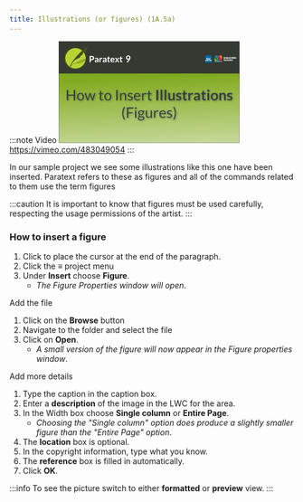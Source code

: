 ```yaml
---
title: Illustrations (or figures) (1A.5a)
---
```


:::note Video
[![ ](../../media/1A.5a.png)](https://vimeo.com/483049054)  
https://vimeo.com/483049054
:::

In our sample project we see some illustrations like this one have been inserted. Paratext refers to these as figures and all of the commands related to them use the term figures

:::caution
It is important to know that figures must be used carefully, respecting the usage permissions of the artist.
:::
### How to insert a figure

1.  Click to place the cursor at the end of the paragraph.
1.  Click the ≡ project menu
1.  Under **Insert** choose **Figure**.
    -  *The Figure Properties window will open*.

Add the file
1.  Click on the **Browse** button
3.  Navigate to the folder and select the file
4.  Click on **Open**.
    -  *A small version of the figure will now appear in the Figure properties window*.

Add more details
1.  Type the caption in the caption box.
6.  Enter a **description** of the image in the LWC for the area.
7.  In the Width box choose **Single column** or **Entire Page**.
    -  *Choosing the "Single column" option does produce a slightly smaller figure than the "Entire Page" option*.
8.  The **location** box is optional.
9.  In the copyright information, type what you know.
10. The **reference** box is filled in automatically.
11. Click **OK**.

:::info
To see the picture switch to either **formatted** or **preview** view.
:::